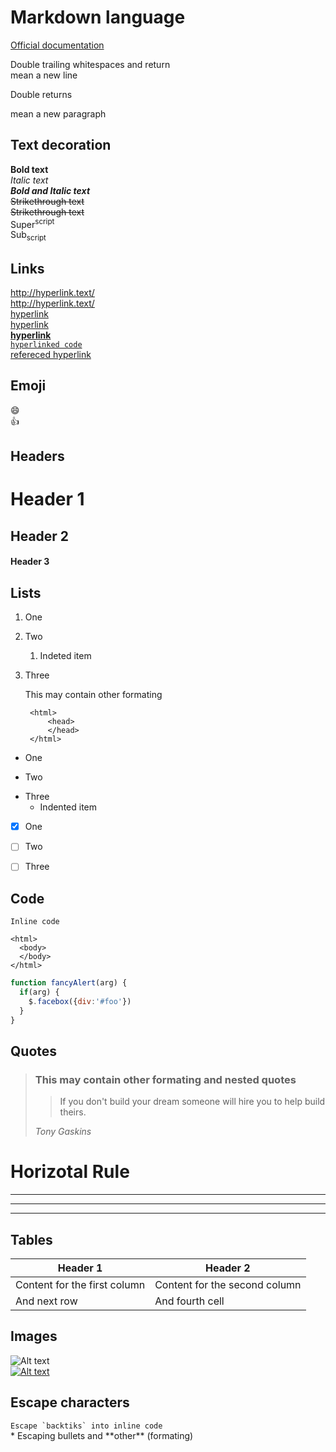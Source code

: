 # Markdown language

[Official documentation](https://www.markdownguide.org/)

Double trailing whitespaces and return  
mean a new line

Double returns

mean a new paragraph  


## Text decoration

**Bold text**  
*Italic text*  
***Bold and Italic text***  
~~Strikethrough text~~  
<del>Strikethrough text</del>  
Super<sup>script</sup>  
Sub<sub>script</sub>


## Links

http://hyperlink.text/  
<http://hyperlink.text/>  
[hyperlink](http://hyperlink.text/)  
[hyperlink](http://hyperlink.text/ "With tooltip text")  
**[hyperlink](http://hyperlink.text/)**  
[`hyperlinked code`](http://hyperlink.text/)  
[refereced hyperlink][label]

[label]: http://hyperlink.text/ "Tooltip text"


## Emoji

:smile:  
:+1:


## Headers

# Header 1
## Header 2
#### Header 3


## Lists

1. One
5. Two
    1. Indeted item
5. Three

    This may contain other formating

        <html>
            <head>
            </head>
        </html>


* One
+ Two
- Three
    - Indented item


- [x] One
- [ ] Two
- [ ] Three


## Code

`Inline code`

    <html>
      <body>
      </body>
    </html>

```javascript
function fancyAlert(arg) {
  if(arg) {
    $.facebox({div:'#foo'})
  }
}
```


## Quotes

> ### This may contain other formating and nested quotes
>> If you don't build your dream someone will hire you to help build theirs.
>
> *Tony Gaskins*


# Horizotal Rule

***

---

___


## Tables

Header 1 | Header 2
---------|---------
Content for the first column | Content for the second column
And next row | And fourth cell


## Images

![Alt text](https://avatars0.githubusercontent.com/u/44915627 "Tooltip text")  
[![Alt text](https://avatars0.githubusercontent.com/u/44915627 "Tooltip text")](http://hyperlinked.image)


## Escape characters

``Escape `backtiks` into inline code``  
\* Escaping bullets and \*\*other\*\* \(formating\)

